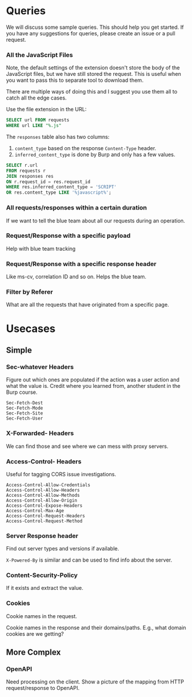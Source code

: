 # Queries
We will discuss some sample queries. This should help you get started. If you have
any suggestions for queries, please create an issue or a pull request.




### All the JavaScript Files
Note, the default settings of the extension doesn't store the body of the
JavaScript files, but we have still stored the request. This is useful when you
want to pass this to separate tool to download them.

There are multiple ways of doing this and I suggest you use them all to catch
all the edge cases.

Use the file extension in the URL:

```sql
SELECT url FROM requests
WHERE url LIKE "%.js"
```

The `responses` table also has two columns:

1. `content_type` based on the response `Content-Type` header.
2. `inferred_content_type` is done by Burp and only has a few values.

```sql
SELECT r.url
FROM requests r
JOIN responses res
ON r.request_id = res.request_id
WHERE res.inferred_content_type = 'SCRIPT'
OR res.content_type LIKE '%javascript%';
```


### All requests/responses within a certain duration
If we want to tell the blue team about all our requests during an operation.


### Request/Response with a specific payload
Help with blue team tracking


### Request/Response with a specific response header
Like ms-cv, correlation ID and so on. Helps the blue team.

### Filter by Referer
What are all the requests that have originated from a specific page.




# Usecases

## Simple









### Sec-whatever Headers
Figure out which ones are populated if the action was a user action and what the
value is. Credit where you learned from, another student in the Burp course.

```
Sec-Fetch-Dest
Sec-Fetch-Mode
Sec-Fetch-Site
Sec-Fetch-User
```

### X-Forwarded- Headers
We can find those and see where we can mess with proxy servers.

### Access-Control- Headers
Useful for tagging CORS issue investigations.

```
Access-Control-Allow-Credentials
Access-Control-Allow-Headers
Access-Control-Allow-Methods
Access-Control-Allow-Origin
Access-Control-Expose-Headers
Access-Control-Max-Age
Access-Control-Request-Headers
Access-Control-Request-Method
```

### Server Response header
Find out server types and versions if available.

`X-Powered-By` is similar and can be used to find info about the server.

### Content-Security-Policy
If it exists and extract the value.

### Cookies
Cookie names in the request.

Cookie names in the response and their domains/paths. E.g., what domain cookies are we getting?

## More Complex

### OpenAPI
Need processing on the client. Show a picture of the mapping from HTTP
request/response to OpenAPI.

